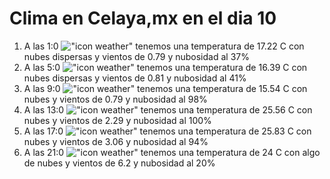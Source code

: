 # Clima en Celaya,mx en el dia 10

1. A las 1:0 !["icon weather"](http://openweathermap.org/img/w/03n.png) tenemos una temperatura de 17.22 C con nubes dispersas y  vientos de 0.79 y nubosidad al 37%
1. A las 5:0 !["icon weather"](http://openweathermap.org/img/w/03n.png) tenemos una temperatura de 16.39 C con nubes dispersas y  vientos de 0.81 y nubosidad al 41%
1. A las 9:0 !["icon weather"](http://openweathermap.org/img/w/04d.png) tenemos una temperatura de 15.54 C con nubes y  vientos de 0.79 y nubosidad al 98%
1. A las 13:0 !["icon weather"](http://openweathermap.org/img/w/04d.png) tenemos una temperatura de 25.56 C con nubes y  vientos de 2.29 y nubosidad al 100%
1. A las 17:0 !["icon weather"](http://openweathermap.org/img/w/04d.png) tenemos una temperatura de 25.83 C con nubes y  vientos de 3.06 y nubosidad al 94%
1. A las 21:0 !["icon weather"](http://openweathermap.org/img/w/02n.png) tenemos una temperatura de 24 C con algo de nubes y  vientos de 6.2 y nubosidad al 20%
